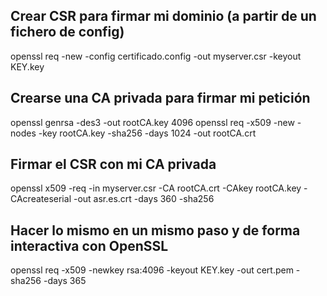 ## Crear CSR para firmar mi dominio (a partir de un fichero de config)
openssl req -new -config certificado.config -out myserver.csr -keyout KEY.key

## Crearse una CA privada para firmar mi petición
openssl genrsa -des3 -out rootCA.key 4096
openssl req -x509 -new -nodes -key rootCA.key -sha256 -days 1024 -out rootCA.crt

## Firmar el CSR con mi CA privada
openssl x509 -req -in myserver.csr -CA rootCA.crt -CAkey rootCA.key -CAcreateserial -out asr.es.crt -days 360 -sha256
 
 
## Hacer lo mismo en un mismo paso y de forma interactiva con OpenSSL
openssl req -x509 -newkey rsa:4096 -keyout KEY.key -out cert.pem -sha256 -days 365

